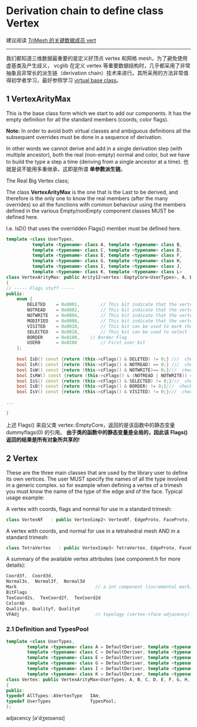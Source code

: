 ﻿# Derivation chain to define class Vertex

建议阅读 [TriMesh 的关键数据成员 vert](vertTriMesh.md)

*********

我们都知道三维数据最重要的是定义好顶点 vertex 和网格 mesh，为了避免使用虚基类及产生歧义，
vcglib 在定义 vertex 等重要数据结构时，几乎都采用了非常抽象且非常长的派生链（derivation 
chain）技术来进行。其所采用的方法非常值得初学者学习，最好参照学习 
[virtual base class](../../cpp/virtualClass.md)。

## 1 VertexArityMax

This is the base class form which we start to add our components.
It has the empty definition for all the standard members (coords, color flags).

**Note:**
In order to avoid both virtual classes and ambiguous definitions all 
the subsequent overrides must be done in a sequence of derivation.

In other words we cannot derive and add in a single derivation step 
(with multiple ancestor), both the real (non-empty) normal and color, but 
we have to build the type a step a time (deriving from a single ancestor at a time).
也就是说不能用多重继承，这即是所谓 **单参数派生链**。 

The Real Big Vertex class;

The class __VertexArityMax__ is the one that is the Last to be derived,
and therefore is the only one to know the real members 
(after the many overrides) so all the functions with common behaviour 
using the members defined in the various Empty/nonEmpty component classes 
MUST be defined here. 

I.e. IsD() that uses the overridden Flags() member must be defined here.

```cpp
template <class UserTypes,
          template <typename> class A, template <typename> class B,
          template <typename> class C, template <typename> class D,
          template <typename> class E, template <typename> class F,
          template <typename> class G, template <typename> class H,
          template <typename> class I, template <typename> class J,
          template <typename> class K, template <typename> class L>
class VertexArityMax: public Arity12<vertex::EmptyCore<UserTypes>, A, B, C, D, E, F, G, H, I, J, K, L> 
{
// ----- Flags stuff -----
public:
 	enum { 
		DELETED    = 0x0001,		// This bit indicate that the vertex is deleted from the mesh
		NOTREAD    = 0x0002,		// This bit indicate that the vertex of the mesh is not readable
		NOTWRITE   = 0x0004,		// This bit indicate that the vertex is not modifiable
		MODIFIED   = 0x0008,		// This bit indicate that the vertex is modified
		VISITED    = 0x0010,		// This bit can be used to mark the visited vertex
		SELECTED   = 0x0020,		// This bit can be used to select 
		BORDER     = 0x0100,    // Border Flag
		USER0      = 0x0200			// First user bit
    };
 	
    bool IsD() const {return (this->cFlags() & DELETED) != 0;} ///  checks if the vertex is deleted
    bool IsR() const {return (this->cFlags() & NOTREAD) == 0;} ///  checks if the vertex is readable
    bool IsW() const {return (this->cFlags() & NOTWRITE)== 0;}///  checks if the vertex is modifiable
    bool IsRW() const {return (this->cFlags() & (NOTREAD | NOTWRITE)) == 0;}/// This funcion checks whether the vertex is both readable and modifiable
    bool IsS() const {return (this->cFlags() & SELECTED) != 0;}///  checks if the vertex is Selected
    bool IsB() const {return (this->cFlags() & BORDER) != 0;}///  checks if the vertex is a border one
    bool IsV() const {return (this->cFlags() & VISITED) != 0;}///  checks if the vertex Has been visited

...

}
```

上述 Flags() 来自父类 vertex::EmptyCore，返回的是该函数中的静态变量 dummyflags(0) 的引用。
**由于类的函数中的静态变量是全局的，因此该 Flags() 返回的结果是所有对象所共享的!**


## 2 Vertex

These are the three main classes that are used by the library user to define its 
own vertices.
The user MUST specify the names of all the type involved in a generic complex.
so for example when defining a vertex of a trimesh you must know the name of the 
type of the edge and of the face.
Typical usage example:

A vertex with coords, flags and normal for use in a standard trimesh:
```cpp
class VertexNf   : public VertexSimp2< VertexNf, EdgeProto, FaceProto, vert::Coord3d, vert::Flag, vert::Normal3f  > {};
```

A vertex with coords, and normal for use in a tetrahedral mesh AND in a standard trimesh:
```cpp
class TetraVertex   : public VertexSimp3< TetraVertex, EdgeProto, FaceProto, TetraProto, vert::Coord3d, vert::Normal3f  > {};
```

A summary of the available vertex attributes (see component.h for more details):
```cpp          
Coord3f,  Coord3d, 
Normal3s,  Normal3f,  Normal3d
Mark                              // a int component (incremental mark)
BitFlags
TexCoord2s,  TexCoord2f,  TexCoord2d
Color4b
Qualitys, Qualityf, Qualityd
VFAdj                             // topology (vertex->face adjacency)
```

### 2.1 Definition and TypesPool

```cpp
template <class UserTypes,
        template <typename> class A = DefaultDeriver, template <typename> class B = DefaultDeriver,
        template <typename> class C = DefaultDeriver, template <typename> class D = DefaultDeriver,
        template <typename> class E = DefaultDeriver, template <typename> class F = DefaultDeriver,
        template <typename> class G = DefaultDeriver, template <typename> class H = DefaultDeriver,
        template <typename> class I = DefaultDeriver, template <typename> class J = DefaultDeriver,
        template <typename> class K = DefaultDeriver, template <typename> class L = DefaultDeriver>
class Vertex: public VertexArityMax<UserTypes, A, B, C, D, E, F, G, H, I, J, K, L>
{
public:
typedef AllTypes::AVertexType   IAm;
typedef UserTypes               TypesPool;
};
```

adjacency [ə'dʒeɪsənsɪ]


